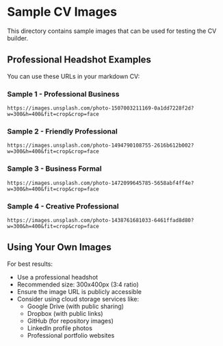 # Sample CV Images

This directory contains sample images that can be used for testing the CV builder.

## Professional Headshot Examples

You can use these URLs in your markdown CV:

### Sample 1 - Professional Business
```
https://images.unsplash.com/photo-1507003211169-0a1dd7228f2d?w=300&h=400&fit=crop&crop=face
```

### Sample 2 - Friendly Professional
```
https://images.unsplash.com/photo-1494790108755-2616b612b002?w=300&h=400&fit=crop&crop=face
```

### Sample 3 - Business Formal
```
https://images.unsplash.com/photo-1472099645785-5658abf4ff4e?w=300&h=400&fit=crop&crop=face
```

### Sample 4 - Creative Professional
```
https://images.unsplash.com/photo-1438761681033-6461ffad8d80?w=300&h=400&fit=crop&crop=face
```

## Using Your Own Images

For best results:
- Use a professional headshot
- Recommended size: 300x400px (3:4 ratio)  
- Ensure the image URL is publicly accessible
- Consider using cloud storage services like:
  - Google Drive (with public sharing)
  - Dropbox (with public links)
  - GitHub (for repository images)
  - LinkedIn profile photos
  - Professional portfolio websites
